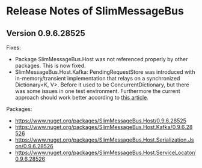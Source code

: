 # Release Notes of SlimMessageBus

## Version 0.9.6.28525

Fixes:
* Package SlimMessageBus.Host was not referenced properly by other packages. This is now fixed.
* SlimMessageBus.Host.Kafka: PendingRequestStore was introduced with in-memory/transient implementation that relays on a synchronized Dictionary<K, V>. Before it used to be ConcurrentDictionary, but there was some issues in one test environment. Furthermore the current approach should work better according to [this article](https://www.codeproject.com/Articles/548406/Dictionary-plus-Locking-versus-ConcurrentDictionar).

Packages:
* https://www.nuget.org/packages/SlimMessageBus.Host/0.9.6.28525
* https://www.nuget.org/packages/SlimMessageBus.Host.Kafka/0.9.6.28526
* https://www.nuget.org/packages/SlimMessageBus.Host.Serialization.Json/0.9.6.28526
* https://www.nuget.org/packages/SlimMessageBus.Host.ServiceLocator/0.9.6.28526
